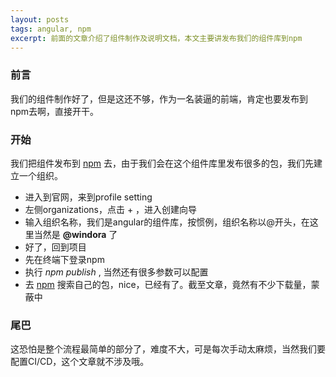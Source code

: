 ```yaml
---
layout: posts
tags: angular, npm
excerpt: 前面的文章介绍了组件制作及说明文档，本文主要讲发布我们的组件库到npm
---
```

### 前言

我们的组件制作好了，但是这还不够，作为一名装逼的前端，肯定也要发布到npm去啊，直接开干。
### 开始

我们把组件发布到 [npm](https://www.npmjs.com/) 去，由于我们会在这个组件库里发布很多的包，我们先建立一个组织。
- 进入到官网，来到profile setting
- 左侧organizations，点击 + ，进入创建向导
- 输入组织名称，我们是angular的组件库，按惯例，组织名称以@开头，在这里当然是 **@windora** 了
- 好了，回到项目
- 先在终端下登录npm
- 执行 *npm publish* , 当然还有很多参数可以配置
- 去 [npm](https://www.npmjs.com/) 搜索自己的包，nice，已经有了。截至文章，竟然有不少下载量，蒙蔽中

### 尾巴

这恐怕是整个流程最简单的部分了，难度不大，可是每次手动太麻烦，当然我们要配置CI/CD，这个文章就不涉及哦。
